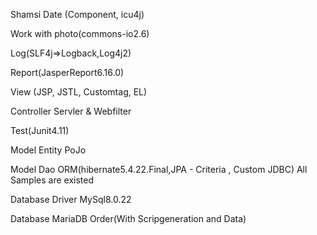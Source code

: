 Shamsi Date (Component, icu4j)

Work with photo(commons-io2.6)

Log(SLF4j=>Logback,Log4j2)

Report(JasperReport6.16.0)

View (JSP, JSTL, Customtag, EL)

Controller Servler & Webfilter

Test(Junit4.11)

Model Entity PoJo

Model Dao ORM(hibernate5.4.22.Final,JPA - Criteria , Custom JDBC) All Samples are existed

Database Driver MySql8.0.22

Database MariaDB Order(With Scripgeneration and Data)
